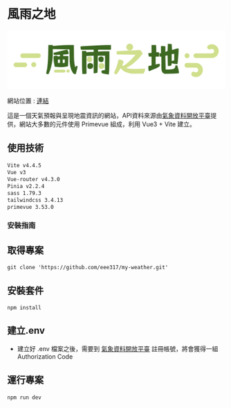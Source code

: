 # 風雨之地
![LOGO.](./src/assets/logo/LOGO-df.svg "LOGO")

網站位置 : [連結](https://my-weather-theta.vercel.app/#/)

這是一個天氣預報與呈現地震資訊的網站，API資料來源由[氣象資料開放平臺](https://opendata.cwa.gov.tw/index)提供，網站大多數的元件使用 Primevue 組成，利用 Vue3 + Vite 建立。

## 使用技術
```
Vite v4.4.5
Vue v3
Vue-router v4.3.0
Pinia v2.2.4
sass 1.79.3
tailwindcss 3.4.13
primevue 3.53.0
```

### 安裝指南

## 取得專案
```
git clone 'https://github.com/eee317/my-weather.git'
```

## 安裝套件
```
npm install
```

## 建立.env
* 建立好 .env 檔案之後，需要到 [氣象資料開放平臺](https://opendata.cwa.gov.tw/index) 註冊帳號，將會獲得一組 Authorization Code


## 運行專案
```
npm run dev
```

